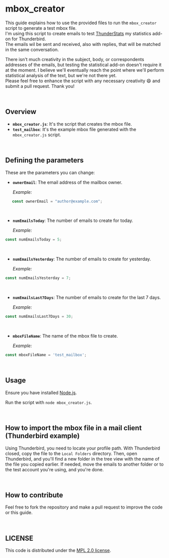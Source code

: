 # mbox_creator

This guide explains how to use the provided files to run the `mbox_creator` script to generate a test mbox file.
<br>I'm using this script to create emails to test [ThunderStats](https://github.com/micz/ThunderStats) my statistics add-on for Thunderbird.
<br>The emails wil be sent and received, also with replies, that will be matched in the same conversation.

There isn't much creativity in the subject, body, or correspondents addresses of the emails, but testing the statistical add-on doesn't require it at the moment. I believe we'll eventually reach the point where we'll perform statistical analysis of the text, but we're not there yet.
<br>Please feel free to enhance the script with any necessary creativity :smile: and submit a pull request. Thank you!


<br>




## Overview

- **`mbox_creator.js`**: It's the script that creates the mbox file.
- **`test_mailbox`**: It's the example mbox file generated with the `mbox_creator.js` script.



<br>




## Defining the parameters

These are the parameters you can change:
- **`ownerEmail`**: The email address of the mailbox owner.

  _Example:_
```javascript
   const ownerEmail = "author@example.com";
```

<br>

- **`numEmailsToday`**: The number of emails to create for today.

  _Example:_
```javascript
const numEmailsToday = 5;
```

<br>

- **`numEmailsYesterday`**: The number of emails to create for yesterday.

  _Example:_
```javascript
const numEmailsYesterday = 7;
```

<br>

- **`numEmailsLast7Days`**: The number of emails to create for the last 7 days.

  _Example:_
```javascript
const numEmailsLast7Days = 30;
```

<br>

- **`mboxFileName`**: The name of the mbox file to create.

  _Example:_
```javascript
const mboxFileName = 'test_mailbox';
```



<br>




## Usage

Ensure you have installed [Node.js](https://nodejs.org/).

Run the script with `node mbox_creator.js`.



<br>



## How to import the mbox file in a mail client (Thunderbird example)

Using Thunderbird, you need to locate your profile path. With Thunderbird closed, copy the file to the `Local Folders` directory. Then, open Thunderbird, and you'll find a new folder in the tree view with the name of the file you copied earlier. If needed, move the emails to another folder or to the test account you're using, and you're done.




<br>




## How to contribute

Feel free to fork the repository and make a pull request to improve the code or this guide.




<br>




## LICENSE

This code is distributed under the [MPL 2.0 license](LICENSE).

